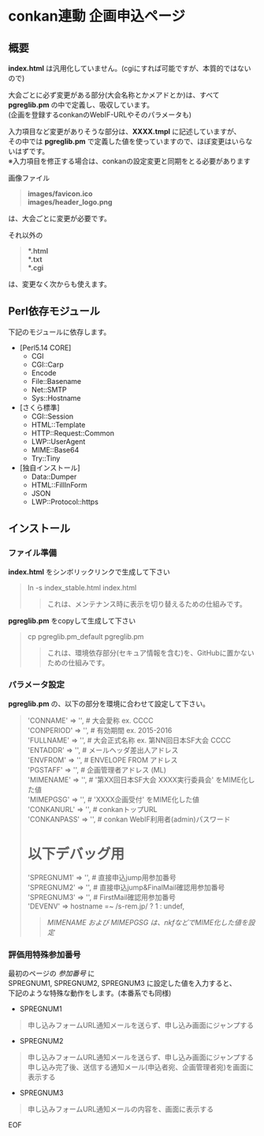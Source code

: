 # conkan連動 企画申込ページ

## 概要

**index.html** は汎用化していません。(cgiにすれば可能ですが、本質的ではないので)

大会ごとに必ず変更がある部分(大会名称とかメアドとか)は、すべて **pgreglib.pm** の中で定義し、吸収しています。  
(企画を登録するconkanのWebIF-URLやそのパラメータも)

入力項目など変更がありそうな部分は、**XXXX.tmpl** に記述していますが、  
その中では **pgreglib.pm** で定義した値を使っていますので、ほぼ変更はいらないはずです。  
※入力項目を修正する場合は、conkanの設定変更と同期をとる必要があります

画像ファイル  
> **images/favicon.ico**  
> **images/header_logo.png**

は、大会ごとに変更が必要です。

それ以外の  
> **\*.html**  
> **\*.txt**  
> **\*.cgi**

は、変更なく次からも使えます。

## Perl依存モジュール

下記のモジュールに依存します。
- [Perl5.14 CORE]
    - CGI
    - CGI::Carp
    - Encode
    - File::Basename
    - Net::SMTP
    - Sys::Hostname
- [さくら標準]
    - CGI::Session
    - HTML::Template
    - HTTP::Request::Common
    - LWP::UserAgent
    - MIME::Base64
    - Try::Tiny
- [独自インストール]
    - Data::Dumper
    - HTML::FillInForm
    - JSON
    - LWP::Protocol::https

## インストール

### ファイル準備

**index.html** をシンボリックリンクで生成して下さい
> ln -s index_stable.html index.html  
>> これは、メンテナンス時に表示を切り替えるための仕組みです。

**pgreglib.pm** をcopyして生成して下さい
> cp pgreglib.pm_default pgreglib.pm  
>> これは、環境依存部分(セキュア情報を含む)を、GitHubに置かないための仕組みです。

### パラメータ設定

**pgreglib.pm** の、以下の部分を環境に合わせて設定して下さい。  
>    'CONNAME'    => '', # 大会愛称      ex. CCCC  
>    'CONPERIOD'  => '', # 有効期間      ex. 2015-2016  
>    'FULLNAME'   => '', # 大会正式名称  ex. 第NN回日本SF大会 CCCC  
>    'ENTADDR'    => '', # メールヘッダ差出人アドレス  
>    'ENVFROM'    => '', # ENVELOPE FROM アドレス  
>    'PGSTAFF'    => '', # 企画管理者アドレス (ML)  
>    'MIMENAME'   => '', # '第XX回日本SF大会 XXXX実行委員会' をMIME化した値  
>    'MIMEPGSG'   => '', # 'XXXX企画受付' をMIME化した値  
>    'CONKANURL'  => '', # conkanトップURL  
>    'CONKANPASS' => '', # conkan WebIF利用者(admin)パスワード  
>    # 以下デバッグ用  
>    'SPREGNUM1' => '',  # 直接申込jump用参加番号  
>    'SPREGNUM2' => '',  # 直接申込jump&FinalMail確認用参加番号  
>    'SPREGNUM3' => '',  # FirstMail確認用参加番号  
>    'DEVENV'    => hostname =~ /s-rem.jp/ ? 1 : undef,  
>> *MIMENAME および MIMEPGSG は、nkfなどでMIME化した値を設定*

### 評価用特殊参加番号

最初のページの *参加番号* に  
SPREGNUM1, SPREGNUM2, SPREGNUM3 に設定した値を入力すると、  
下記のような特殊な動作をします。(本番系でも同様)

- SPREGNUM1
> 申し込みフォームURL通知メールを送らず、申し込み画面にジャンプする

- SPREGNUM2
> 申し込みフォームURL通知メールを送らず、申し込み画面にジャンプする  
> 申し込み完了後、送信する通知メール(申込者宛、企画管理者宛)を画面に表示する

- SPREGNUM3
> 申し込みフォームURL通知メールの内容を、画面に表示する

EOF
